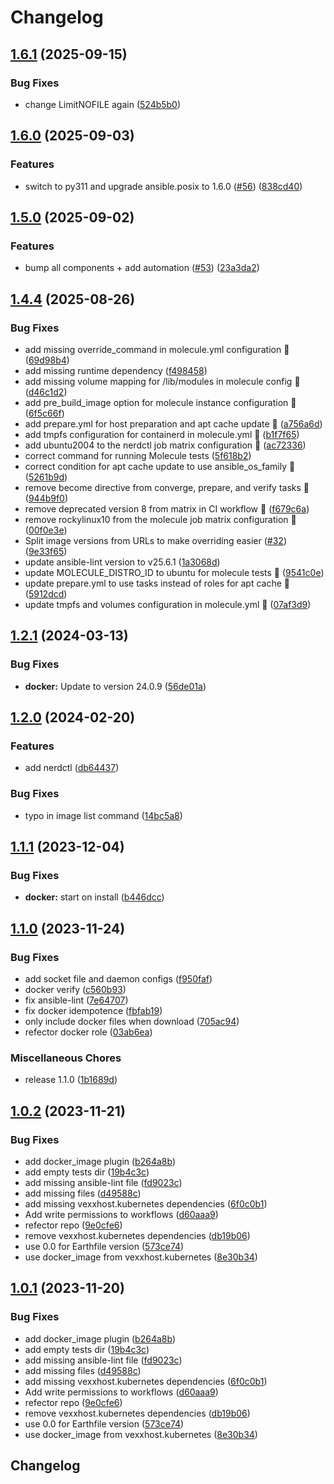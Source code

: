 # Changelog

## [1.6.1](https://github.com/vexxhost/ansible-collection-containers/compare/v1.6.0...v1.6.1) (2025-09-15)


### Bug Fixes

* change LimitNOFILE again ([524b5b0](https://github.com/vexxhost/ansible-collection-containers/commit/524b5b052e50fa95e9da00f6893e8b865b36a930))

## [1.6.0](https://github.com/vexxhost/ansible-collection-containers/compare/v1.5.0...v1.6.0) (2025-09-03)


### Features

* switch to py311 and upgrade ansible.posix to 1.6.0 ([#56](https://github.com/vexxhost/ansible-collection-containers/issues/56)) ([838cd40](https://github.com/vexxhost/ansible-collection-containers/commit/838cd404f2141c8df3ca84f5c6a441c3afcc4beb))

## [1.5.0](https://github.com/vexxhost/ansible-collection-containers/compare/v1.4.4...v1.5.0) (2025-09-02)


### Features

* bump all components + add automation ([#53](https://github.com/vexxhost/ansible-collection-containers/issues/53)) ([23a3da2](https://github.com/vexxhost/ansible-collection-containers/commit/23a3da260f8848738d00132510decdc97d79134f))

## [1.4.4](https://github.com/vexxhost/ansible-collection-containers/compare/v1.4.3...v1.4.4) (2025-08-26)


### Bug Fixes

* add missing override_command in molecule.yml configuration 🐛 ([69d98b4](https://github.com/vexxhost/ansible-collection-containers/commit/69d98b4ff7f342620eaa462d62b0846908910bf1))
* add missing runtime dependency ([f498458](https://github.com/vexxhost/ansible-collection-containers/commit/f498458ac87590c086a05a9ab6ea42a7c5150775))
* add missing volume mapping for /lib/modules in molecule config 🐛 ([d46c1d2](https://github.com/vexxhost/ansible-collection-containers/commit/d46c1d25c4f5e0235c29d2abe15926c674000a06))
* add pre_build_image option for molecule instance configuration 🐛 ([6f5c66f](https://github.com/vexxhost/ansible-collection-containers/commit/6f5c66f070da611e4e82463ddb1d284262b3d172))
* add prepare.yml for host preparation and apt cache update 🐛 ([a756a6d](https://github.com/vexxhost/ansible-collection-containers/commit/a756a6d8a060e2254135ab093bec5eb234637c5d))
* add tmpfs configuration for containerd in molecule.yml 🐛 ([b1f7f65](https://github.com/vexxhost/ansible-collection-containers/commit/b1f7f65065226c40e2746885cf7a0066f5e471ae))
* add ubuntu2004 to the nerdctl job matrix configuration 🐛 ([ac72336](https://github.com/vexxhost/ansible-collection-containers/commit/ac723360bd51b58934a78310739e31a11587109b))
* correct command for running Molecule tests ([5f618b2](https://github.com/vexxhost/ansible-collection-containers/commit/5f618b24a7d421477cdb5b5a9baff214ff39213a))
* correct condition for apt cache update to use ansible_os_family 🐛 ([5261b9d](https://github.com/vexxhost/ansible-collection-containers/commit/5261b9d28b4a83ae79e663123f3efc501c60a232))
* remove become directive from converge, prepare, and verify tasks 🐛 ([944b9f0](https://github.com/vexxhost/ansible-collection-containers/commit/944b9f0233c412f9135b67f8542c2e5343c2d5f7))
* remove deprecated version 8 from matrix in CI workflow 🐛 ([f679c6a](https://github.com/vexxhost/ansible-collection-containers/commit/f679c6aa3c1e60175eee088e200994527ca020d5))
* remove rockylinux10 from the molecule job matrix configuration 🐛 ([00f0e3e](https://github.com/vexxhost/ansible-collection-containers/commit/00f0e3e3ebf1f7810e0d284014d440c217deb500))
* Split image versions from URLs to make overriding easier ([#32](https://github.com/vexxhost/ansible-collection-containers/issues/32)) ([9e33f65](https://github.com/vexxhost/ansible-collection-containers/commit/9e33f65bba808820779aa252e3deb50f8909e91b))
* update ansible-lint version to v25.6.1 ([1a3068d](https://github.com/vexxhost/ansible-collection-containers/commit/1a3068d56c74162a62078d34ac725bdd47daa36c))
* update MOLECULE_DISTRO_ID to ubuntu for molecule tests 🐛 ([9541c0e](https://github.com/vexxhost/ansible-collection-containers/commit/9541c0e97640d440edaa3cf6ee688bef95a5d6c6))
* update prepare.yml to use tasks instead of roles for apt cache 🐛 ([5912dcd](https://github.com/vexxhost/ansible-collection-containers/commit/5912dcdb5a5c14c74949f3516c91074939c05ae9))
* update tmpfs and volumes configuration in molecule.yml 🐛 ([07af3d9](https://github.com/vexxhost/ansible-collection-containers/commit/07af3d965028cf4d7dacc6ca2791a450921abcf3))

## [1.2.1](https://github.com/vexxhost/ansible-collection-containers/compare/v1.2.0...v1.2.1) (2024-03-13)


### Bug Fixes

* **docker:** Update to version 24.0.9 ([56de01a](https://github.com/vexxhost/ansible-collection-containers/commit/56de01aac1c933e468ddd6473a7fc43029516969))

## [1.2.0](https://github.com/vexxhost/ansible-collection-containers/compare/v1.1.1...v1.2.0) (2024-02-20)


### Features

* add nerdctl ([db64437](https://github.com/vexxhost/ansible-collection-containers/commit/db644371ce1a93c4e5d25cf00c0a1a0b12b12842))


### Bug Fixes

* typo in image list command ([14bc5a8](https://github.com/vexxhost/ansible-collection-containers/commit/14bc5a852b4531f75165c1df6674a4040c21a661))

## [1.1.1](https://github.com/vexxhost/ansible-collection-containers/compare/v1.1.0...v1.1.1) (2023-12-04)


### Bug Fixes

* **docker:** start on install ([b446dcc](https://github.com/vexxhost/ansible-collection-containers/commit/b446dccc642179ea6ae7f381311acb8084c7b4a9))

## [1.1.0](https://github.com/vexxhost/ansible-collection-containers/compare/v1.0.2...v1.1.0) (2023-11-24)


### Bug Fixes

* add socket file and daemon configs ([f950faf](https://github.com/vexxhost/ansible-collection-containers/commit/f950faf94506412055b936cf58643e170a453f38))
* docker verify ([c560b93](https://github.com/vexxhost/ansible-collection-containers/commit/c560b936a43533a389fca53ad4434487abd57db2))
* fix ansible-lint ([7e64707](https://github.com/vexxhost/ansible-collection-containers/commit/7e647070dd48204b68389ae66a531e2d25719bc9))
* fix docker idempotence ([fbfab19](https://github.com/vexxhost/ansible-collection-containers/commit/fbfab199a33766451bdd0dd50b5033936c00673b))
* only include docker files when download ([705ac94](https://github.com/vexxhost/ansible-collection-containers/commit/705ac94ccdeff296622432a2cb59bfd837d5a70e))
* refector docker role ([03ab6ea](https://github.com/vexxhost/ansible-collection-containers/commit/03ab6ead9b29b5fb98ee85f96e7f3f31c58aa081))


### Miscellaneous Chores

* release 1.1.0 ([1b1689d](https://github.com/vexxhost/ansible-collection-containers/commit/1b1689d286e2063b22e09091e9f95cf85ec12010))

## [1.0.2](https://github.com/vexxhost/ansible-collection-containers/compare/v1.0.1...v1.0.2) (2023-11-21)


### Bug Fixes

* add docker_image plugin ([b264a8b](https://github.com/vexxhost/ansible-collection-containers/commit/b264a8b4c102708a2a346b3d5cdd9de0d1abf5e5))
* add empty tests dir ([19b4c3c](https://github.com/vexxhost/ansible-collection-containers/commit/19b4c3c2de81f352a7290113f2154952607ff3f6))
* add missing ansible-lint file ([fd9023c](https://github.com/vexxhost/ansible-collection-containers/commit/fd9023c477574c9466e537bf6150281ed12571f6))
* add missing files ([d49588c](https://github.com/vexxhost/ansible-collection-containers/commit/d49588c8ebf86140f663507bd3f87ea802bff15d))
* add missing vexxhost.kubernetes dependencies ([6f0c0b1](https://github.com/vexxhost/ansible-collection-containers/commit/6f0c0b1feb2652695e46e06580838dea11f9e3b7))
* Add write permissions to workflows ([d60aaa9](https://github.com/vexxhost/ansible-collection-containers/commit/d60aaa9b16167fb11f2d8db36ec0fa6985423333))
* refector repo ([9e0cfe6](https://github.com/vexxhost/ansible-collection-containers/commit/9e0cfe6f0e33ef5be4f15994912d4200f7a52fbe))
* remove vexxhost.kubernetes dependencies ([db19b06](https://github.com/vexxhost/ansible-collection-containers/commit/db19b06d9cb9ff367bd345ed15ddcb5d7a09eb96))
* use 0.0 for Earthfile version ([573ce74](https://github.com/vexxhost/ansible-collection-containers/commit/573ce748886d9c9dac21fd9b4e75d40d5a6b5741))
* use docker_image from vexxhost.kubernetes ([8e30b34](https://github.com/vexxhost/ansible-collection-containers/commit/8e30b34c8da7854db7efb385928ed714eec02ba1))

## [1.0.1](https://github.com/vexxhost/ansible-collection-containers/compare/v1.0.0...v1.0.1) (2023-11-20)


### Bug Fixes

* add docker_image plugin ([b264a8b](https://github.com/vexxhost/ansible-collection-containers/commit/b264a8b4c102708a2a346b3d5cdd9de0d1abf5e5))
* add empty tests dir ([19b4c3c](https://github.com/vexxhost/ansible-collection-containers/commit/19b4c3c2de81f352a7290113f2154952607ff3f6))
* add missing ansible-lint file ([fd9023c](https://github.com/vexxhost/ansible-collection-containers/commit/fd9023c477574c9466e537bf6150281ed12571f6))
* add missing files ([d49588c](https://github.com/vexxhost/ansible-collection-containers/commit/d49588c8ebf86140f663507bd3f87ea802bff15d))
* add missing vexxhost.kubernetes dependencies ([6f0c0b1](https://github.com/vexxhost/ansible-collection-containers/commit/6f0c0b1feb2652695e46e06580838dea11f9e3b7))
* Add write permissions to workflows ([d60aaa9](https://github.com/vexxhost/ansible-collection-containers/commit/d60aaa9b16167fb11f2d8db36ec0fa6985423333))
* refector repo ([9e0cfe6](https://github.com/vexxhost/ansible-collection-containers/commit/9e0cfe6f0e33ef5be4f15994912d4200f7a52fbe))
* remove vexxhost.kubernetes dependencies ([db19b06](https://github.com/vexxhost/ansible-collection-containers/commit/db19b06d9cb9ff367bd345ed15ddcb5d7a09eb96))
* use 0.0 for Earthfile version ([573ce74](https://github.com/vexxhost/ansible-collection-containers/commit/573ce748886d9c9dac21fd9b4e75d40d5a6b5741))
* use docker_image from vexxhost.kubernetes ([8e30b34](https://github.com/vexxhost/ansible-collection-containers/commit/8e30b34c8da7854db7efb385928ed714eec02ba1))

## Changelog
